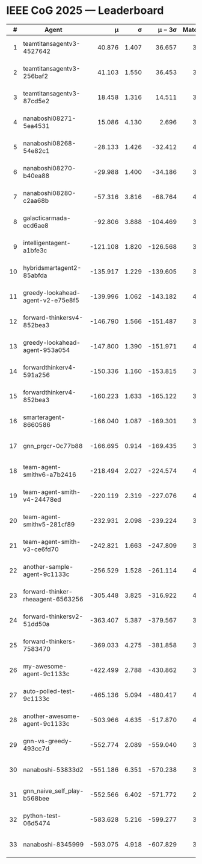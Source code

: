 # IEEE CoG 2025 — Leaderboard

| # | Agent | μ | σ | μ − 3σ | Matches | Updated |
|---:|---|---:|---:|---:|---:|---|
| 1 | teamtitansagentv3-4527642 | 40.876 | 1.407 | 36.657 | 3416 | 2025-09-01 23:00 |
| 2 | teamtitansagentv3-256baf2 | 41.103 | 1.550 | 36.453 | 3854 | 2025-09-01 23:00 |
| 3 | teamtitansagentv3-87cd5e2 | 18.458 | 1.316 | 14.511 | 3638 | 2025-09-01 23:00 |
| 4 | nanaboshi08271-5ea4531 | 15.086 | 4.130 | 2.696 | 3980 | 2025-09-01 23:00 |
| 5 | nanaboshi08268-54e82c1 | -28.133 | 1.426 | -32.412 | 4220 | 2025-09-01 23:00 |
| 6 | nanaboshi08270-b40ea88 | -29.988 | 1.400 | -34.186 | 3900 | 2025-09-01 23:00 |
| 7 | nanaboshi08280-c2aa68b | -57.316 | 3.816 | -68.764 | 4360 | 2025-09-01 23:00 |
| 8 | galacticarmada-ecd6ae8 | -92.806 | 3.888 | -104.469 | 3800 | 2025-09-01 23:00 |
| 9 | intelligentagent-a1bfe3c | -121.108 | 1.820 | -126.568 | 3696 | 2025-09-01 23:00 |
| 10 | hybridsmartagent2-85abfda | -135.917 | 1.229 | -139.605 | 3364 | 2025-09-01 23:00 |
| 11 | greedy-lookahead-agent-v2-e75e8f5 | -139.996 | 1.062 | -143.182 | 4308 | 2025-09-01 23:00 |
| 12 | forward-thinkersv4-852bea3 | -146.790 | 1.566 | -151.487 | 3271 | 2025-09-01 23:00 |
| 13 | greedy-lookahead-agent-953a054 | -147.800 | 1.390 | -151.971 | 4308 | 2025-09-01 23:00 |
| 14 | forwardthinkerv4-591a256 | -150.336 | 1.160 | -153.815 | 3147 | 2025-09-01 23:00 |
| 15 | forwardthinkerv4-852bea3 | -160.223 | 1.633 | -165.122 | 3307 | 2025-09-01 23:00 |
| 16 | smarteragent-8660586 | -166.040 | 1.087 | -169.301 | 3103 | 2025-09-01 23:00 |
| 17 | gnn_prgcr-0c77b88 | -166.695 | 0.914 | -169.435 | 3120 | 2025-09-01 23:00 |
| 18 | team-agent-smithv6-a7b2416 | -218.494 | 2.027 | -224.574 | 4060 | 2025-09-01 23:00 |
| 19 | team-agent-smith-v4-24478ed | -220.119 | 2.319 | -227.076 | 4200 | 2025-09-01 23:00 |
| 20 | team-agent-smithv5-281cf89 | -232.931 | 2.098 | -239.224 | 3820 | 2025-09-01 23:00 |
| 21 | team-agent-smith-v3-ce6fd70 | -242.821 | 1.663 | -247.809 | 3860 | 2025-09-01 23:00 |
| 22 | another-sample-agent-9c1133c | -256.529 | 1.528 | -261.114 | 4160 | 2025-09-01 23:00 |
| 23 | forward-thinker-rheaagent-6563256 | -305.448 | 3.825 | -316.922 | 4268 | 2025-09-01 23:00 |
| 24 | forward-thinkersv2-51dd50a | -363.407 | 5.387 | -379.567 | 3708 | 2025-09-01 23:00 |
| 25 | forward-thinkers-7583470 | -369.033 | 4.275 | -381.858 | 3940 | 2025-09-01 23:00 |
| 26 | my-awesome-agent-9c1133c | -422.499 | 2.788 | -430.862 | 3940 | 2025-09-01 23:00 |
| 27 | auto-polled-test-9c1133c | -465.136 | 5.094 | -480.417 | 4060 | 2025-09-01 23:00 |
| 28 | another-awesome-agent-9c1133c | -503.966 | 4.635 | -517.870 | 4140 | 2025-09-01 23:00 |
| 29 | gnn-vs-greedy-493cc7d | -552.774 | 2.089 | -559.040 | 3540 | 2025-09-01 23:00 |
| 30 | nanaboshi-53833d2 | -551.186 | 6.351 | -570.238 | 3600 | 2025-09-01 23:00 |
| 31 | gnn_naive_self_play-b568bee | -552.566 | 6.402 | -571.772 | 2560 | 2025-09-01 23:00 |
| 32 | python-test-06d5474 | -583.628 | 5.216 | -599.277 | 3080 | 2025-09-01 23:00 |
| 33 | nanaboshi-8345999 | -593.075 | 4.918 | -607.829 | 3780 | 2025-09-01 23:00 |
